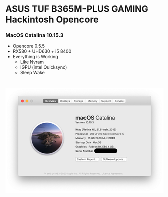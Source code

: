 ASUS TUF B365M-PLUS GAMING Hackintosh Opencore
==============================================

  

### MacOS Catalina 10.15.3

*   Opencore 0.5.5
*   RX580 + UHD630 + i5 8400
*   Everything is Working
    *   Like Nvram
    *   IGPU (intel Quicksync)
    *   Sleep Wake


  
![](./ScreenShots/ss1.png)
=======

